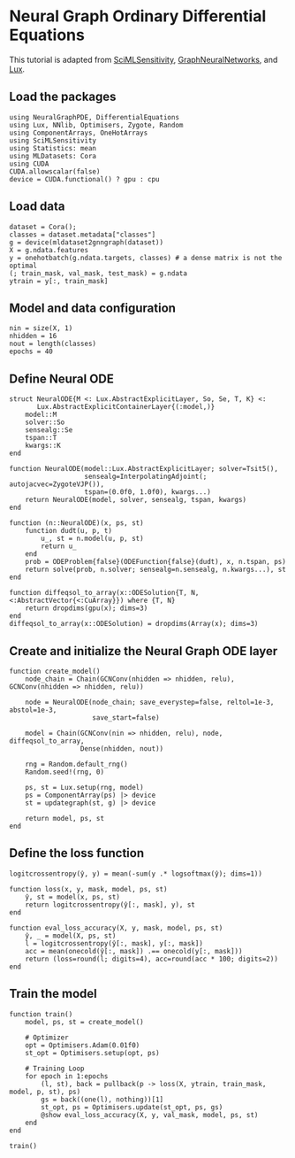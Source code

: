 # Neural Graph Ordinary Differential Equations

This tutorial is adapted from [SciMLSensitivity](https://sensitivity.sciml.ai/dev/neural_ode/neural_gde/), [GraphNeuralNetworks](https://github.com/CarloLucibello/GraphNeuralNetworks.jl/blob/master/examples/neural_ode_cora.jl), and [Lux](http://lux.csail.mit.edu/dev/examples/generated/intermediate/NeuralODE/main/).

## Load the packages

```@example gnode
using NeuralGraphPDE, DifferentialEquations
using Lux, NNlib, Optimisers, Zygote, Random
using ComponentArrays, OneHotArrays
using SciMLSensitivity
using Statistics: mean
using MLDatasets: Cora
using CUDA
CUDA.allowscalar(false)
device = CUDA.functional() ? gpu : cpu
```

## Load data

```@example gnode
dataset = Cora();
classes = dataset.metadata["classes"]
g = device(mldataset2gnngraph(dataset))
X = g.ndata.features
y = onehotbatch(g.ndata.targets, classes) # a dense matrix is not the optimal
(; train_mask, val_mask, test_mask) = g.ndata
ytrain = y[:, train_mask]
```

## Model and data configuration

```@example gnode
nin = size(X, 1)
nhidden = 16
nout = length(classes)
epochs = 40
```

## Define Neural ODE

```@example gnode
struct NeuralODE{M <: Lux.AbstractExplicitLayer, So, Se, T, K} <:
       Lux.AbstractExplicitContainerLayer{(:model,)}
    model::M
    solver::So
    sensealg::Se
    tspan::T
    kwargs::K
end

function NeuralODE(model::Lux.AbstractExplicitLayer; solver=Tsit5(),
                   sensealg=InterpolatingAdjoint(; autojacvec=ZygoteVJP()),
                   tspan=(0.0f0, 1.0f0), kwargs...)
    return NeuralODE(model, solver, sensealg, tspan, kwargs)
end

function (n::NeuralODE)(x, ps, st)
    function dudt(u, p, t)
        u_, st = n.model(u, p, st)
        return u_
    end
    prob = ODEProblem{false}(ODEFunction{false}(dudt), x, n.tspan, ps)
    return solve(prob, n.solver; sensealg=n.sensealg, n.kwargs...), st
end

function diffeqsol_to_array(x::ODESolution{T, N, <:AbstractVector{<:CuArray}}) where {T, N}
    return dropdims(gpu(x); dims=3)
end
diffeqsol_to_array(x::ODESolution) = dropdims(Array(x); dims=3)
```

## Create and initialize the Neural Graph ODE layer

```@example gnode
function create_model()
    node_chain = Chain(GCNConv(nhidden => nhidden, relu), GCNConv(nhidden => nhidden, relu))

    node = NeuralODE(node_chain; save_everystep=false, reltol=1e-3, abstol=1e-3,
                     save_start=false)

    model = Chain(GCNConv(nin => nhidden, relu), node, diffeqsol_to_array,
                  Dense(nhidden, nout))

    rng = Random.default_rng()
    Random.seed!(rng, 0)

    ps, st = Lux.setup(rng, model)
    ps = ComponentArray(ps) |> device
    st = updategraph(st, g) |> device

    return model, ps, st
end
```

## Define the loss function

```@example gnode
logitcrossentropy(ŷ, y) = mean(-sum(y .* logsoftmax(ŷ); dims=1))

function loss(x, y, mask, model, ps, st)
    ŷ, st = model(x, ps, st)
    return logitcrossentropy(ŷ[:, mask], y), st
end

function eval_loss_accuracy(X, y, mask, model, ps, st)
    ŷ, _ = model(X, ps, st)
    l = logitcrossentropy(ŷ[:, mask], y[:, mask])
    acc = mean(onecold(ŷ[:, mask]) .== onecold(y[:, mask]))
    return (loss=round(l; digits=4), acc=round(acc * 100; digits=2))
end
```

## Train the model

```@example gnode
function train()
    model, ps, st = create_model()

    # Optimizer
    opt = Optimisers.Adam(0.01f0)
    st_opt = Optimisers.setup(opt, ps)

    # Training Loop
    for epoch in 1:epochs
        (l, st), back = pullback(p -> loss(X, ytrain, train_mask, model, p, st), ps)
        gs = back((one(l), nothing))[1]
        st_opt, ps = Optimisers.update(st_opt, ps, gs)
        @show eval_loss_accuracy(X, y, val_mask, model, ps, st)
    end
end

train()
```
